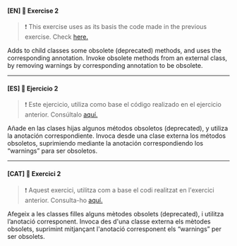 
#### [EN] 📍 Exercise 2

> ❗ This exercise uses as its basis the code made in the previous exercise. Check [here.](https://github.com/ariamdev/IT-ACADEMY-SPRINT-1/tree/main/SPRINT1/Tasca%20S1%2007%20Annotations/Nivell%201/n1exercici1)

Adds to child classes some obsolete (deprecated) methods, and uses the corresponding annotation. 
Invoke obsolete methods from an external class, by removing warnings by corresponding annotation to be obsolete.

---

#### [ES] 📍 Ejercicio 2

> ❗ Este ejercicio, utiliza como base el código realizado en el ejercicio anterior. Consúltalo [aquí.](https://github.com/ariamdev/IT-ACADEMY-SPRINT-1/tree/main/SPRINT1/Tasca%20S1%2007%20Annotations/Nivell%201/n1exercici1)

Añade en las clases hijas algunos métodos obsoletos (deprecated), y utiliza la anotación correspondiente.
Invoca desde una clase externa los métodos obsoletos, suprimiendo mediante la anotación correspondiendo los “warnings” para ser obsoletos.


---

#### [CAT] 📍 Exercici 2

> ❗ Aquest exercici, utilitza com a base el codi realitzat en l'exercici anterior. Consulta-ho [aquí.](https://github.com/ariamdev/IT-ACADEMY-SPRINT-1/tree/main/SPRINT1/Tasca%20S1%2007%20Annotations/Nivell%201/n1exercici1)

Afegeix a les classes filles alguns mètodes obsolets (deprecated), i utilitza l’anotació corresponent. 
Invoca des d'una classe externa els mètodes obsolets, suprimint mitjançant l'anotació corresponent els “warnings” per ser obsolets.

